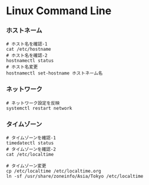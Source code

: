 # Linux Command Line
### ホストネーム
```
# ホスト名を確認-1
cat /etc/hostname
# ホスト名を確認-2
hostnamectl status 
# ホスト名変更
hostnamectl set-hostname ホストネーム名
```

### ネットワーク
```
# ネットワーク設定を反映
systemctl restart network
```

### タイムゾーン
```
# タイムゾーンを確認-1
timedatectl status
# タイムゾーンを確認-2
cat /etc/localtime

# タイムゾーン変更
cp /etc/localtime /etc/localtime.org
ln -sf /usr/share/zoneinfo/Asia/Tokyo /etc/localtime
```
